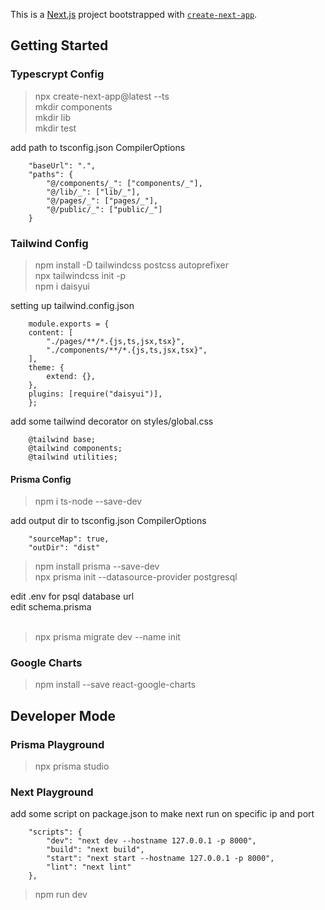 This is a [Next.js](https://nextjs.org/) project bootstrapped with [`create-next-app`](https://github.com/vercel/next.js/tree/canary/packages/create-next-app).

## Getting Started

### Typescrypt Config

> npx create-next-app@latest --ts </br>
> mkdir components </br>
> mkdir lib </br>
> mkdir test </br>

add path to tsconfig.json CompilerOptions</br>

```
    "baseUrl": ".",
    "paths": {
        "@/components/_": ["components/_"],
        "@/lib/_": ["lib/_"],
        "@/pages/_": ["pages/_"],
        "@/public/_": ["public/_"]
    }
```

### Tailwind Config

> npm install -D tailwindcss postcss autoprefixer </br>
> npx tailwindcss init -p </br>
> npm i daisyui </br>

setting up tailwind.config.json <br/>

```
    module.exports = {
    content: [
        "./pages/**/*.{js,ts,jsx,tsx}",
        "./components/**/*.{js,ts,jsx,tsx}",
    ],
    theme: {
        extend: {},
    },
    plugins: [require("daisyui")],
    };
```

add some tailwind decorator on styles/global.css

```
    @tailwind base;
    @tailwind components;
    @tailwind utilities;
```

#### Prisma Config

> npm i ts-node --save-dev <br/>

add output dir to tsconfig.json CompilerOptions<br/>

```
    "sourceMap": true,
    "outDir": "dist"
```

> npm install prisma --save-dev <br/>
> npx prisma init --datasource-provider postgresql <br/>

edit .env for psql database url<br/>
edit schema.prisma <br/><br/>

> npx prisma migrate dev --name init <br/>

### Google Charts

> npm install --save react-google-charts

## Developer Mode

### Prisma Playground

> npx prisma studio <br/>

### Next Playground

add some script on package.json to make next run on specific ip and port<br/>

```
    "scripts": {
        "dev": "next dev --hostname 127.0.0.1 -p 8000",
        "build": "next build",
        "start": "next start --hostname 127.0.0.1 -p 8000",
        "lint": "next lint"
    },
```

> npm run dev
